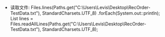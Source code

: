 + 读取文件:
Files.lines(Paths.get("C:\\Users\\Levis\\Desktop\\RecOrder-TestData.txt"), StandardCharsets.UTF_8)
                    .forEach(System.out::println);
List<String> lines = Files.readAllLines(Paths.get("C:\\Users\\Levis\\Desktop\\RecOrder-TestData.txt"),
                    StandardCharsets.UTF_8);
